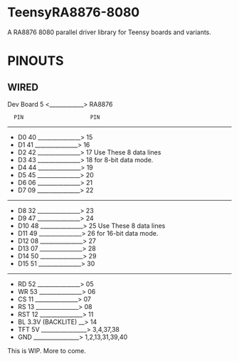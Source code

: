 # TeensyRA8876-8080
A RA8876 8080 parallel driver library for Teensy boards and variants.

# PINOUTS
## WIRED
Dev Board 5 <____________> RA8876

      PIN                     PIN
*********************************
- D0  40 _______________> 15 
- D1  41 _______________> 16
- D2  42 _______________> 17 Use These 8 data lines
- D3  43 _______________> 18 for 8-bit data mode.
- D4  44 _______________> 19
- D5  45 _______________> 20
- D6  06 _______________> 21
- D7  09 _______________> 22
*********************************
- D8  32 _______________> 23  
- D9  47 _______________> 24
- D10 48 _______________> 25 Use These 8 data lines
- D11 49 _______________> 26 for 16-bit data mode.
- D12 08 _______________> 27
- D13 07 _______________> 28
- D14 50 _______________> 29
- D15 51 _______________> 30
*********************************
- RD  52 _______________> 05
- WR  53 _______________> 06
- CS  11 _______________> 07
- RS  13 _______________> 08
- RST 12 _______________> 11
- BL  3.3V (BACKLITE) __> 14
- TFT 5V ________________> 3,4,37,38
- GND    ________________> 1,2,13,31,39,40

This is WIP. More to come.
